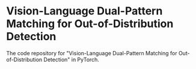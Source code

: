 # Vision-Language Dual-Pattern Matching for Out-of-Distribution Detection

The code repository for "Vision-Language Dual-Pattern Matching for Out-of-Distribution Detection" in PyTorch. 
